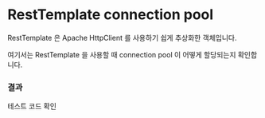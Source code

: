 # RestTemplate connection pool
RestTemplate 은 Apache HttpClient 를 사용하기 쉽게 추상화한 객체입니다.

여기서는 RestTemplate 을 사용할 때 connection pool 이 어떻게 할당되는지 확인합니다.

### 결과
테스트 코드 확인